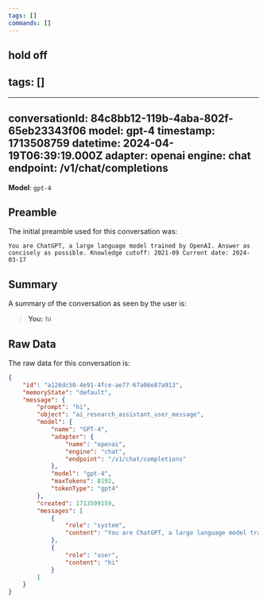 ```yaml
---
tags: []
commands: []
---
```

hold off 
---
tags: []
---

---
conversationId: 84c8bb12-119b-4aba-802f-65eb23343f06
model: gpt-4
timestamp: 1713508759
datetime: 2024-04-19T06:39:19.000Z
adapter: openai
engine: chat
endpoint: /v1/chat/completions
---

**Model**: `gpt-4`

## Preamble

The initial preamble used for this conversation was:

```
You are ChatGPT, a large language model trained by OpenAI. Answer as concisely as possible. Knowledge cutoff: 2021-09 Current date: 2024-03-17
```

## Summary

A summary of the conversation as seen by the user is:

> **You:** hi


## Raw Data

The raw data for this conversation is:

```json
{
	"id": "a126dc50-4e91-4fce-ae77-67a06e87a913",
	"memoryState": "default",
	"message": {
		"prompt": "hi",
		"object": "ai_research_assistant_user_message",
		"model": {
			"name": "GPT-4",
			"adapter": {
				"name": "openai",
				"engine": "chat",
				"endpoint": "/v1/chat/completions"
			},
			"model": "gpt-4",
			"maxTokens": 8192,
			"tokenType": "gpt4"
		},
		"created": 1713509159,
		"messages": [
			{
				"role": "system",
				"content": "You are ChatGPT, a large language model trained by OpenAI. Answer as concisely as possible. Knowledge cutoff: 2021-09 Current date: 2024-03-17"
			},
			{
				"role": "user",
				"content": "hi"
			}
		]
	}
}
```
